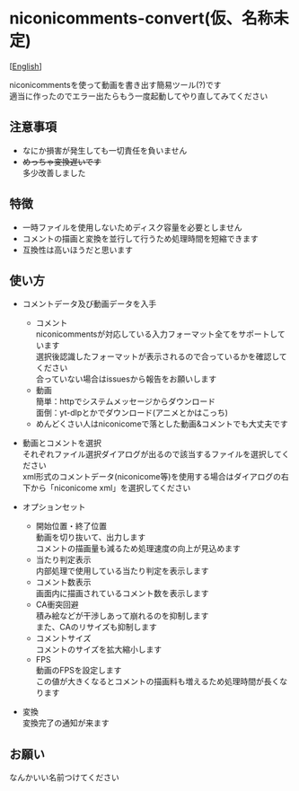 # niconicomments-convert(仮、名称未定)
[[English](https://github.com/xpadev-net/niconicomments-convert/blob/master/README.en.md)]


niconicommentsを使って動画を書き出す簡易ツール(?)です  
適当に作ったのでエラー出たらもう一度起動してやり直してみてください  

## 注意事項
- なにか損害が発生しても一切責任を負いません
- ~~めっちゃ変換遅いです~~  
多少改善しました

## 特徴
- 一時ファイルを使用しないためディスク容量を必要としません
- コメントの描画と変換を並行して行うため処理時間を短縮できます
- 互換性は高いほうだと思います

## 使い方  
- コメントデータ及び動画データを入手  
  - コメント  
  niconicommentsが対応している入力フォーマット全てをサポートしています  
  選択後認識したフォーマットが表示されるので合っているかを確認してください  
  合っていない場合はissuesから報告をお願いします
  - 動画  
  簡単：httpでシステムメッセージからダウンロード  
  面倒：yt-dlpとかでダウンロード(アニメとかはこっち)  
  - めんどくさい人はniconicomeで落とした動画&コメントでも大丈夫です

- 動画とコメントを選択  
それぞれファイル選択ダイアログが出るので該当するファイルを選択してください  
xml形式のコメントデータ(niconicome等)を使用する場合はダイアログの右下から「niconicome xml」を選択してください

- オプションセット  
  - 開始位置・終了位置    
  動画を切り抜いて、出力します  
  コメントの描画量も減るため処理速度の向上が見込めます
  - 当たり判定表示  
  内部処理で使用している当たり判定を表示します  
  - コメント数表示  
  画面内に描画されているコメント数を表示します  
  - CA衝突回避  
  積み絵などが干渉しあって崩れるのを抑制します  
  また、CAのリサイズも抑制します  
  - コメントサイズ  
  コメントのサイズを拡大縮小します  
  - FPS  
  動画のFPSを設定します  
  この値が大きくなるとコメントの描画料も増えるため処理時間が長くなります  

- 変換  
変換完了の通知が来ます

## お願い
なんかいい名前つけてください
